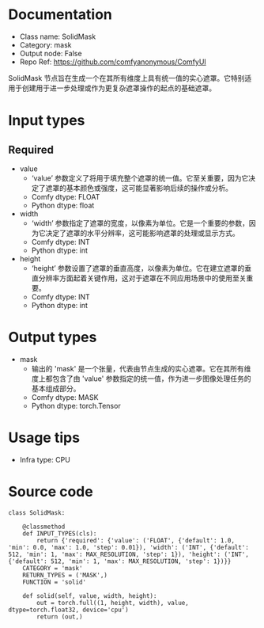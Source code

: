 # Documentation
- Class name: SolidMask
- Category: mask
- Output node: False
- Repo Ref: https://github.com/comfyanonymous/ComfyUI

SolidMask 节点旨在生成一个在其所有维度上具有统一值的实心遮罩。它特别适用于创建用于进一步处理或作为更复杂遮罩操作的起点的基础遮罩。

# Input types
## Required
- value
    - ‘value’ 参数定义了将用于填充整个遮罩的统一值。它至关重要，因为它决定了遮罩的基本颜色或强度，这可能显著影响后续的操作或分析。
    - Comfy dtype: FLOAT
    - Python dtype: float
- width
    - ‘width’ 参数指定了遮罩的宽度，以像素为单位。它是一个重要的参数，因为它决定了遮罩的水平分辨率，这可能影响遮罩的处理或显示方式。
    - Comfy dtype: INT
    - Python dtype: int
- height
    - ‘height’ 参数设置了遮罩的垂直高度，以像素为单位。它在建立遮罩的垂直分辨率方面起着关键作用，这对于遮罩在不同应用场景中的使用至关重要。
    - Comfy dtype: INT
    - Python dtype: int

# Output types
- mask
    - 输出的 'mask' 是一个张量，代表由节点生成的实心遮罩。它在其所有维度上都包含了由 'value' 参数指定的统一值，作为进一步图像处理任务的基本组成部分。
    - Comfy dtype: MASK
    - Python dtype: torch.Tensor

# Usage tips
- Infra type: CPU

# Source code
```
class SolidMask:

    @classmethod
    def INPUT_TYPES(cls):
        return {'required': {'value': ('FLOAT', {'default': 1.0, 'min': 0.0, 'max': 1.0, 'step': 0.01}), 'width': ('INT', {'default': 512, 'min': 1, 'max': MAX_RESOLUTION, 'step': 1}), 'height': ('INT', {'default': 512, 'min': 1, 'max': MAX_RESOLUTION, 'step': 1})}}
    CATEGORY = 'mask'
    RETURN_TYPES = ('MASK',)
    FUNCTION = 'solid'

    def solid(self, value, width, height):
        out = torch.full((1, height, width), value, dtype=torch.float32, device='cpu')
        return (out,)
```